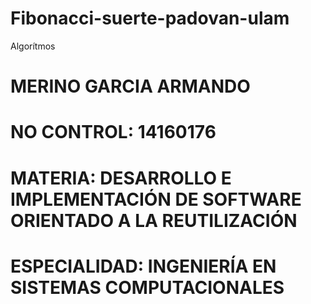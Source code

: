 # Fibonacci-suerte-padovan-ulam
Algorítmos 
# MERINO GARCIA ARMANDO
# NO CONTROL: 14160176
# MATERIA: DESARROLLO E IMPLEMENTACIÓN DE SOFTWARE ORIENTADO A LA REUTILIZACIÓN
# ESPECIALIDAD: INGENIERÍA EN SISTEMAS COMPUTACIONALES
